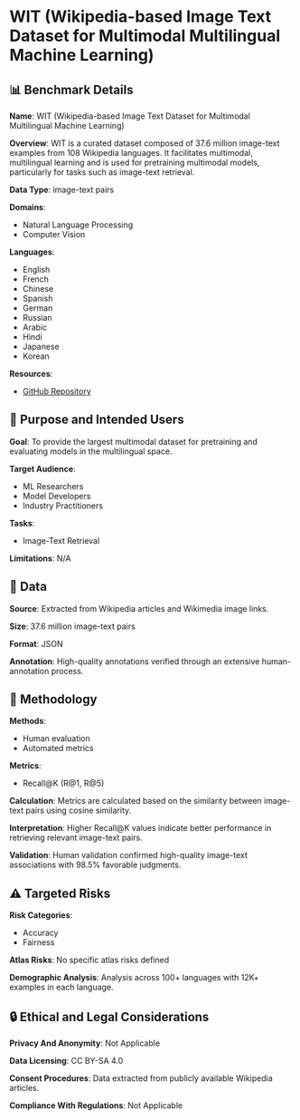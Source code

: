 # WIT (Wikipedia-based Image Text Dataset for Multimodal Multilingual Machine Learning)

## 📊 Benchmark Details

**Name**: WIT (Wikipedia-based Image Text Dataset for Multimodal Multilingual Machine Learning)

**Overview**: WIT is a curated dataset composed of 37.6 million image-text examples from 108 Wikipedia languages. It facilitates multimodal, multilingual learning and is used for pretraining multimodal models, particularly for tasks such as image-text retrieval.

**Data Type**: image-text pairs

**Domains**:
- Natural Language Processing
- Computer Vision

**Languages**:
- English
- French
- Chinese
- Spanish
- German
- Russian
- Arabic
- Hindi
- Japanese
- Korean

**Resources**:
- [GitHub Repository](https://github.com/google-research-datasets/wit)

## 🎯 Purpose and Intended Users

**Goal**: To provide the largest multimodal dataset for pretraining and evaluating models in the multilingual space.

**Target Audience**:
- ML Researchers
- Model Developers
- Industry Practitioners

**Tasks**:
- Image-Text Retrieval

**Limitations**: N/A

## 💾 Data

**Source**: Extracted from Wikipedia articles and Wikimedia image links.

**Size**: 37.6 million image-text pairs

**Format**: JSON

**Annotation**: High-quality annotations verified through an extensive human-annotation process.

## 🔬 Methodology

**Methods**:
- Human evaluation
- Automated metrics

**Metrics**:
- Recall@K (R@1, R@5)

**Calculation**: Metrics are calculated based on the similarity between image-text pairs using cosine similarity.

**Interpretation**: Higher Recall@K values indicate better performance in retrieving relevant image-text pairs.

**Validation**: Human validation confirmed high-quality image-text associations with 98.5% favorable judgments.

## ⚠️ Targeted Risks

**Risk Categories**:
- Accuracy
- Fairness

**Atlas Risks**:
No specific atlas risks defined

**Demographic Analysis**: Analysis across 100+ languages with 12K+ examples in each language.

## 🔒 Ethical and Legal Considerations

**Privacy And Anonymity**: Not Applicable

**Data Licensing**: CC BY-SA 4.0

**Consent Procedures**: Data extracted from publicly available Wikipedia articles.

**Compliance With Regulations**: Not Applicable
